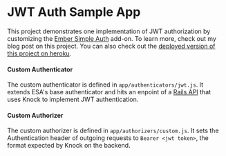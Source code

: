 # JWT Auth Sample App

This project demonstrates one implementation of JWT authorization by customizing the [Ember Simple Auth](https://github.com/simplabs/ember-simple-auth) add-on. To learn more, check out my blog post on this project. You can also check out the [deployed version of this project on heroku](ehh?iforgettheurlgoodjobsophie). 

#### Custom Authenticator

The custom authenticator is defined in `app/authenticators/jwt.js`. It extends ESA's base authenticator and hits an enpoint of a [Rails API](https://github.com/SophieDeBenedetto/jwt-token-auth-sample-api) that uses Knock to implement JWT authentication. 


#### Custom Authorizer

The custom authorizer is defined in `app/authorizers/custom.js`. It sets the Authentication header of outgoing requests to `Bearer <jwt token>`, the format expected by Knock on the backend. 